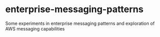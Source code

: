 # enterprise-messaging-patterns
Some experiments in enterprise messaging patterns and exploration of AWS messaging capabilities
